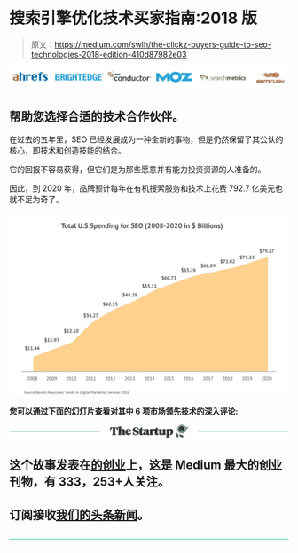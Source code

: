 # 搜索引擎优化技术买家指南:2018 版

> 原文：<https://medium.com/swlh/the-clickz-buyers-guide-to-seo-technologies-2018-edition-410d87982e03>

![](img/01a5973e35def26e5a1cb28a037cb489.png)

## 帮助您选择合适的技术合作伙伴。

在过去的五年里，SEO 已经发展成为一种全新的事物，但是仍然保留了其公认的核心，即技术和创造技能的结合。

它的回报不容易获得，但它们是为那些愿意并有能力投资资源的人准备的。

因此，到 2020 年，品牌预计每年在有机搜索服务和技术上花费 792.7 亿美元也就不足为奇了。

![](img/b3e201034487416da66976913fb34291.png)

**您可以通过下面的幻灯片查看对其中 6 项市场领先技术的深入评论:**

[![](img/308a8d84fb9b2fab43d66c117fcc4bb4.png)](https://medium.com/swlh)

## 这个故事发表在[的创业](https://medium.com/swlh)上，这是 Medium 最大的创业刊物，有 333，253+人关注。

## 订阅接收[我们的头条新闻](http://growthsupply.com/the-startup-newsletter/)。

[![](img/b0164736ea17a63403e660de5dedf91a.png)](https://medium.com/swlh)